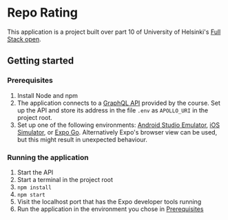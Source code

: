 # Repo Rating

This application is a project built over part 10 of University of Helsinki's [Full Stack open](https://fullstackopen.com/en/). 

## Getting started

### Prerequisites
1. Install Node and npm
1. The application connects to a [GraphQL API](https://github.com/fullstack-hy2020/rate-repository-api) provided by the course.
Set up the API and store its address in the file `.env` as `APOLLO_URI` in the project root.
1. Set up one of the following environments: [Android Studio Emulator](https://docs.expo.dev/workflow/android-studio-emulator/), [iOS Simulator](https://docs.expo.dev/workflow/ios-simulator/), or [Expo Go](https://expo.dev/expo-go).
Alternatively Expo's browser view can be used, but this might result in unexpected behaviour.

### Running the application
1. Start the API
1. Start a terminal in the project root
1. `npm install`
1. `npm start`
1. Visit the localhost port that has the Expo developer tools running
1. Run the application in the environment you chose in [Prerequisites](#prerequisites)
